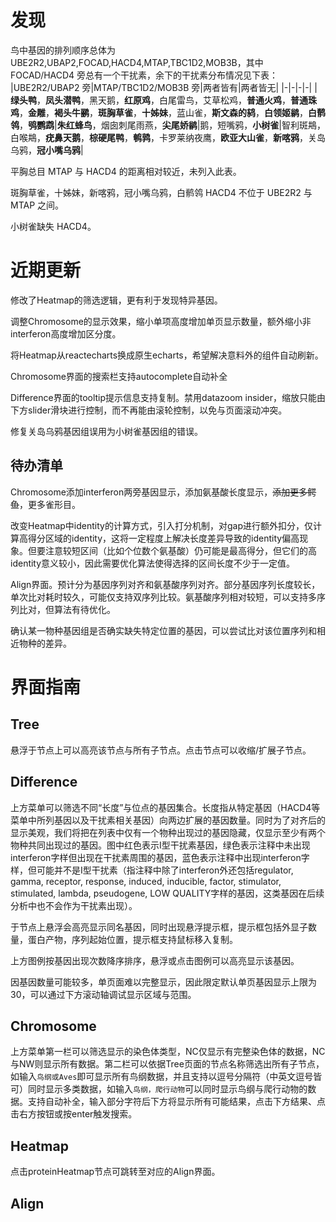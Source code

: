 # 发现

鸟中基因的排列顺序总体为 UBE2R2,UBAP2,FOCAD,HACD4,MTAP,TBC1D2,MOB3B，其中 FOCAD/HACD4 旁总有一个干扰素，余下的干扰素分布情况见下表：
|UBE2R2/UBAP2 旁|MTAP/TBC1D2/MOB3B 旁|两者皆有|两者皆无|
|-|-|-|-|
|**绿头鸭**，**凤头潜鸭**，黑天鹅，**红原鸡**，白尾雷鸟，艾草松鸡，**普通火鸡**，**普通珠鸡**，**金雕**，**褐头牛鹂**，**斑胸草雀**，**十姊妹**，蓝山雀，**斯文森的鸫**，**白领姬鹟**，**白鹡鸰**，**鸮鹦鹉**|**朱红蜂鸟**，烟囱刺尾雨燕，**尖尾娇鹟**|鹅，短嘴鸦，**小树雀**|智利斑䳍，白喉䳍，**疣鼻天鹅**，**棕硬尾鸭**，**鹌鹑**，卡罗莱纳夜鹰，**欧亚大山雀**，**新喀鸦**，关岛乌鸦，**冠小嘴乌鸦**|

平胸总目 MTAP 与 HACD4 的距离相对较近，未列入此表。

斑胸草雀，十姊妹，新喀鸦，冠小嘴乌鸦，白鹡鸰 HACD4 不位于 UBE2R2 与 MTAP 之间。

小树雀缺失 HACD4。

# 近期更新

修改了Heatmap的筛选逻辑，更有利于发现特异基因。

调整Chromosome的显示效果，缩小单项高度增加单页显示数量，额外缩小非interferon高度增加区分度。

将Heatmap从reactecharts换成原生echarts，希望解决意料外的组件自动刷新。

Chromosome界面的搜索栏支持autocomplete自动补全

Difference界面的tooltip提示信息支持复制。禁用datazoom insider，缩放只能由下方slider滑块进行控制，而不再能由滚轮控制，以免与页面滚动冲突。

修复关岛乌鸦基因组误用为小树雀基因组的错误。

## 待办清单

Chromosome添加interferon两旁基因显示，添加氨基酸长度显示，~~添加更多鳄鱼~~，更多雀形目。

改变Heatmap中identity的计算方式，引入打分机制，对gap进行额外扣分，仅计算高得分区域的identity，这将一定程度上解决长度差异导致的identity偏高现象。但要注意较短区间（比如个位数个氨基酸）仍可能是最高得分，但它们的高identity意义较小，因此需要优化算法使得选择的区间长度不少于一定值。

Align界面。预计分为基因序列对齐和氨基酸序列对齐。部分基因序列长度较长，单次比对耗时较久，可能仅支持双序列比较。氨基酸序列相对较短，可以支持多序列比对，但算法有待优化。

确认某一物种基因组是否确实缺失特定位置的基因，可以尝试比对该位置序列和相近物种的差异。

# 界面指南

## Tree

悬浮于节点上可以高亮该节点与所有子节点。点击节点可以收缩/扩展子节点。

## Difference

上方菜单可以筛选不同“长度”与位点的基因集合。长度指从特定基因（HACD4等菜单中所列基因以及干扰素相关基因）向两边扩展的基因数量。同时为了对齐后的显示美观，我们将把在列表中仅有一个物种出现过的基因隐藏，仅显示至少有两个物种共同出现过的基因。图中红色表示I型干扰素基因，绿色表示注释中未出现interferon字样但出现在干扰素周围的基因，蓝色表示注释中出现interferon字样，但可能并不是I型干扰素（指注释中除了interferon外还包括regulator, gamma, receptor, response, induced, inducible, factor, stimulator, stimulated, lambda, pseudogene, LOW QUALITY字样的基因，这类基因在后续分析中也不会作为干扰素出现）。

于节点上悬浮会高亮显示同名基因，同时出现悬浮提示框，提示框包括外显子数量，蛋白产物，序列起始位置，提示框支持鼠标移入复制。

上方图例按基因出现次数降序排序，悬浮或点击图例可以高亮显示该基因。

因基因数量可能较多，单页面难以完整显示，因此限定默认单页基因显示上限为30，可以通过下方滚动轴调试显示区域与范围。

## Chromosome

上方菜单第一栏可以筛选显示的染色体类型，NC仅显示有完整染色体的数据，NC与NW则显示所有数据。第二栏可以依据Tree页面的节点名称筛选出所有子节点，如输入`鸟纲或Aves`即可显示所有鸟纲数据，并且支持以逗号分隔符（中英文逗号皆可）同时显示多类数据，如输入`鸟纲，爬行动物`可以同时显示鸟纲与爬行动物的数据。支持自动补全，输入部分字符后下方将显示所有可能结果，点击下方结果、点击右方按钮或按enter触发搜索。

## Heatmap

点击proteinHeatmap节点可跳转至对应的Align界面。

## Align
